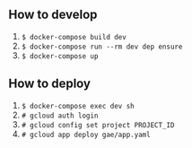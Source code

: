 ## How to develop

1. `$ docker-compose build dev`
1. `$ docker-compose run --rm dev dep ensure`
1. `$ docker-compose up`

## How to deploy

1. `$ docker-compose exec dev sh`
1. `# gcloud auth login`
1. `# gcloud config set project PROJECT_ID`
1. `# gcloud app deploy gae/app.yaml`
